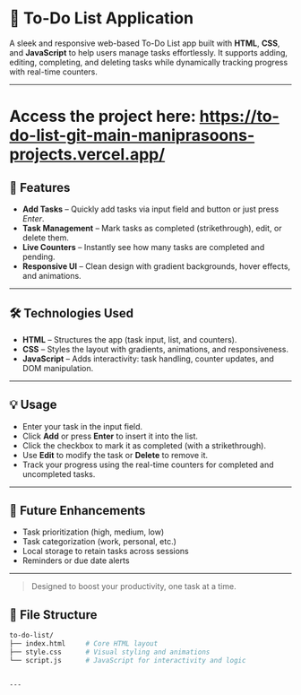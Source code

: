 # 📝 To-Do List Application

A sleek and responsive web-based To-Do List app built with **HTML**, **CSS**, and **JavaScript** to help users manage tasks effortlessly. It supports adding, editing, completing, and deleting tasks while dynamically tracking progress with real-time counters.

---

# Access the project here: https://to-do-list-git-main-maniprasoons-projects.vercel.app/

## 🚀 Features

- **Add Tasks** – Quickly add tasks via input field and button or just press *Enter*.
- **Task Management** – Mark tasks as completed (strikethrough), edit, or delete them.
- **Live Counters** – Instantly see how many tasks are completed and pending.
- **Responsive UI** – Clean design with gradient backgrounds, hover effects, and animations.

---

## 🛠️ Technologies Used

- **HTML** – Structures the app (task input, list, and counters).
- **CSS** – Styles the layout with gradients, animations, and responsiveness.
- **JavaScript** – Adds interactivity: task handling, counter updates, and DOM manipulation.

---

## 💡 Usage

- Enter your task in the input field.
- Click **Add** or press **Enter** to insert it into the list.
- Click the checkbox to mark it as completed (with a strikethrough).
- Use **Edit** to modify the task or **Delete** to remove it.
- Track your progress using the real-time counters for completed and uncompleted tasks.

---

## 🔮 Future Enhancements

- Task prioritization (high, medium, low)
- Task categorization (work, personal, etc.)
- Local storage to retain tasks across sessions
- Reminders or due date alerts

---

> Designed to boost your productivity, one task at a time.


## 📁 File Structure

```bash
to-do-list/
├── index.html     # Core HTML layout
├── style.css      # Visual styling and animations
└── script.js      # JavaScript for interactivity and logic


---

